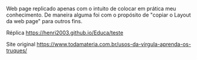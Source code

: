 Web page replicado apenas com o intuito de colocar em prática meu conhecimento.
De maneira alguma foi com o propósito de "copiar o Layout da web page" para outros fins. 

Réplica https://henri2003.github.io/Educa/teste

Site original  https://www.todamateria.com.br/usos-da-virgula-aprenda-os-truques/
